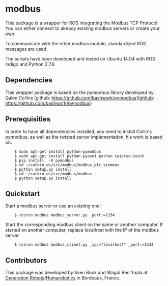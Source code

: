 
modbus
======

This package is a wrapper for ROS integrating the Modbus TCP Protocol.
You can either connect to already existing modbus servers or create your own.

To communicate with the other modbus module, standardized ROS messages are used.

The scripts have been developed and tested on Ubuntu 14.04 with ROS Indigo and Python 2.7.6

## Dependencies

This wrapper package is based on the pymodbus library developed by: Galen Collins
[github: https://github.com/bashwork/pymodbus](github: https://github.com/bashwork/pymodbus)

## Prerequisities

In order to have all dependencies installed, you need to install Collin's pymodbus, as well as the
twisted server implementation, his work is based on.
```
	$ sudo apt-get install python-pymodbus
	$ sudo apt-get install python-pyasn1 python-twisted-conch
	$ pip install  -U pymodbus
	$ cd ~/catkin_ws/src/modbus/modbus_plc_siemens
	$ python setup.py install
 	$ cd ~/catkin_ws/src/modbus/modbus
 	$ python setup.py install

```

## Quickstart

Start a modbus server or use an existing one:
```
	$ rosrun modbus modbus_server.py _port:=1234
```
Start the corresponding modbus client on the same or another computer. 
If started on another computer, replace localhost with the IP of the modbus server
```
	$ rosrun modbus modbus_client.py _ip:="localhost" _port:=1234
```

## Contributors

This package was developed by Sven Bock and Wagdi Ben Yaala at [Generation Robots](http://www.generationrobots.com/en/)/[Humarobotics](http://www.humarobotics.com) in Bordeaux, France.
